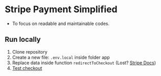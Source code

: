 # Stripe Payment Simplified

- To focus on readable and maintainable codes.

## Run locally

1. Clone repository
2. Create a new file: `.env.local` inside folder app
3. Replace data inside function `redirectToCheckout` (Lost? [Stripe Docs](https://stripe.com/docs/payments/checkout))
4. [Test checkout](https://stripe.com/docs/payments/accept-a-payment?platform=web&ui=checkout#additional-testing-resources)

